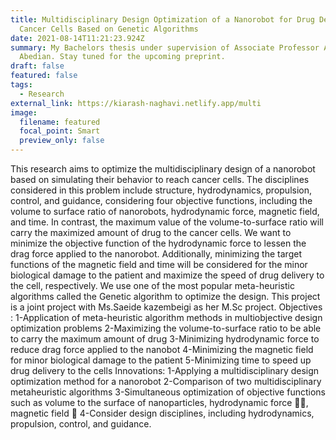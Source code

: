 ```yaml
---
title: Multidisciplinary Design Optimization of a Nanorobot for Drug Delivery to
  Cancer Cells Based on Genetic Algorithms
date: 2021-08-14T11:21:23.924Z
summary: My Bachelors thesis under supervision of Associate Professor Ali
  Abedian. Stay tuned for the upcoming preprint.
draft: false
featured: false
tags:
  - Research
external_link: https://kiarash-naghavi.netlify.app/multi
image:
  filename: featured
  focal_point: Smart
  preview_only: false
---
```

This research aims to optimize the multidisciplinary design of a nanorobot based on simulating their behavior to reach cancer cells. The disciplines considered in this problem include structure, hydrodynamics, propulsion, control, and guidance, considering four objective functions, including the volume to surface ratio of nanorobots, hydrodynamic force, magnetic field, and time. In contrast, the maximum value of the volume-to-surface ratio will carry the maximized amount of drug to the cancer cells. We want to minimize the objective function of the hydrodynamic force to lessen the drag force applied to the nanorobot. Additionally, minimizing the target functions of the magnetic field and time will be considered for the minor biological damage to the patient and maximize the speed of drug delivery to the cell, respectively. We use one of the most popular meta-heuristic algorithms called the Genetic algorithm to optimize the design.
		This project is a joint project with Ms.Saeide kazembeigi as her M.Sc project.
Objectives :
         1-Application of meta-heuristic algorithm methods in multiobjective design optimization problems
         2-Maximizing the volume-to-surface ratio to be able to carry the maximum amount of drug
         3-Minimizing hydrodynamic force to reduce drag force applied to the nanobot
         4-Minimizing the magnetic field for minor biological damage to the patient
         5-Minimizing time to speed up drug delivery to the cells
 Innovations:
         1-Applying a multidisciplinary design optimization method for a nanorobot
         2-Comparison of two multidisciplinary metaheuristic algorithms
         3-Simultaneous optimization of objective functions such as volume to the surface of nanoparticles, hydrodynamic force 􏰇􏰆, magnetic field 􏰆
         4-Consider design disciplines, including hydrodynamics, propulsion, control, and guidance.